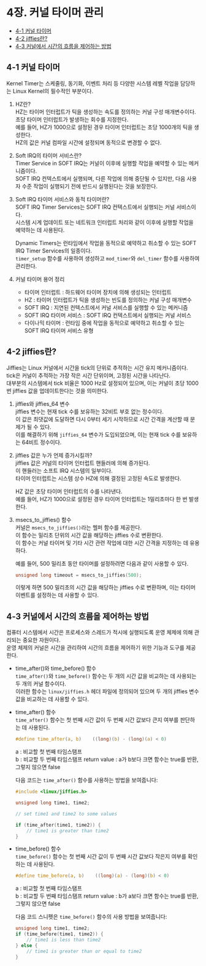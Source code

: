 # 4장. 커널 타이머 관리

  * [4-1 커널 타이머](#4-1-커널-타이머)
  * [4-2 jiffies란?](#4-2-jiffies란)
  * [4-3 커널에서 시간의 흐름을 제어하는 방법](#4-3-커널에서-시간의-흐름을-제어하는-방법)

## 4-1 커널 타이머
  Kernel Timer는 스케줄링, 동기화, 이벤트 처리 등 다양한 시스템 레벨 작업을 담당하는 Linux Kernel의 필수적인 부분이다. 

  1. HZ란?  
      HZ는 타이머 인터럽트가 틱을 생성하는 속도를 정의하는 커널 구성 매개변수이다.  
      초당 타이머 인터럽트가 발생하는 회수를 지정한다.  
      예를 들어, HZ가 1000으로 설정된 경우 타이머 인터럽트는 초당 1000개의 틱을 생성한다.  
      HZ의 값은 커널 컴파일 시간에 설정되며 동적으로 변경할 수 없다.

  2. Soft IRQ의 타이머 서비스란?  
      Timer Service in SOFT IRQ는 커널이 이후에 실행할 작업을 예약할 수 있는 메커니즘이다.  
      SOFT IRQ 컨텍스트에서 실행되며, 다른 작업에 의해 중단될 수 있지만, 다음 사용자 수준 작업이 실행되기 전에 반드시 실행된다는 것을 보장한다.

  3. Soft IRQ 타이머 서비스와 동적 타이머란?  
      SOFT IRQ Timer Services는 SOFT IRQ 컨텍스트에서 실행되는 커널 서비스이다.  
      시스템 시계 업데이트 또는 네트워크 인터럽트 처리와 같이 이후에 실행할 작업을 예약하는 데 사용된다.

      Dynamic Timers는 런타임에서 작업을 동적으로 예약하고 취소할 수 있는 SOFT IRQ Timer Services의 일종이다.  
      `timer_setup` 함수를 사용하여 생성하고 `mod_timer`와 `del_timer` 함수를 사용하여 관리한다.

  4. 커널 타이머 용어 정리
      * 타이머 인터럽트 : 하드웨어 타이머 장치에 의해 생성되는 인터럽트
      * HZ : 타이머 인터럽트가 틱을 생성하는 빈도를 정의하는 커널 구성 매개변수
      * SOFT IRQ : 지연된 컨텍스트에서 커널 서비스를 실행할 수 있는 메커니즘
      * SOFT IRQ 타이머 서비스 : SOFT IRQ 컨텍스트에서 실행되는 커널 서비스
      * 다이나믹 타이머 : 런타임 중에 작업을 동적으로 예약하고 취소할 수 있는 SOFT IRQ 타이머 서비스 유형

## 4-2 jiffies란? 
  Jiffies는 Linux 커널에서 시간을 tick의 단위로 추적하는 시간 유지 메커니즘이다.  
  tick은 커널이 추적하는 가장 작은 시간 단위이며, 고정된 시간을 나타냔다.  
  대부분의 시스템에서 tick 비율은 1000 Hz로 설정되어 있으며, 이는 커널이 초당 1000번 jiffies 값을 업데이트한다는 것을 의미한다.

  1. jiffies와 jiffies_64 변수  
      jiffies 변수는 현재 tick 수를 보유하는 32비트 부호 없는 정수이다.  
      이 값은 최댓값에 도달하면 다시 0부터 세기 시작하므로 시간 간격을 계산할 때 문제가 될 수 있다.  
      이를 해결하기 위해 `jiffies_64` 변수가 도입되었으며, 이는 현재 tick 수를 보유하는 64비트 정수이다.

  2. jiffies 값은 누가 언제 증가시킬까?  
      jiffies 값은 커널의 타이머 인터럽트 핸들러에 의해 증가된다.  
      이 핸들러는 소프트 IRQ 시스템의 일부이다.  
      타이머 인터럽트는 시스템 상수 HZ에 의해 결정된 고정된 속도로 발생한다.

      HZ 값은 초당 타이머 인터럽트의 수를 나타낸다.  
      예를 들어, HZ가 1000으로 설정된 경우 타이머 인터럽트는 1밀리초마다 한 번 발생한다.

  3. msecs_to_jiffies() 함수  
      커널은 `msecs_to_jiffies()`라는 헬퍼 함수를 제공한다.  
      이 함수는 밀리초 단위의 시간 값을 해당하는 jiffies 수로 변환한다.  
      이 함수는 커널 타이머 및 기타 시간 관련 작업에 대한 시간 간격을 지정하는 데 유용하다.

      예를 들어, 500 밀리초 동안 타이머를 설정하려면 다음과 같이 사용할 수 있다.
      ``` c
      unsigned long timeout = msecs_to_jiffies(500);
      ```
      이렇게 하면 500 밀리초의 시간 값을 해당하는 jiffies 수로 변환하며, 이는 타이머 이벤트를 설정하는 데 사용할 수 있다.

## 4-3 커널에서 시간의 흐름을 제어하는 방법
  컴퓨터 시스템에서 시간은 프로세스와 스레드가 적시에 실행되도록 운영 체제에 의해 관리되는 중요한 자원이다.  
  운영 체제의 커널은 시간을 관리하여 시간의 흐름을 제어하기 위한 기능과 도구를 제공한다.  
  
  * time_after()와 time_before() 함수  
      `time_after()`와 `time_before()` 함수는 두 개의 시간 값을 비교하는 데 사용되는 두 개의 커널 함수이다.  
      이러한 함수는 `linux/jiffies.h` 헤더 파일에 정의되어 있으며 두 개의 jiffies 변수 값을 비교하는 데 사용할 수 있다.

  * time_after() 함수  
      `time_after()` 함수는 첫 번째 시간 값이 두 번째 시간 값보다 큰지 여부를 판단하는 데 사용된다.  
      ``` c
      #define time_after(a, b)    ((long)(b) - (long)(a) < 0)
      ```
      a : 비교할 첫 번째 타임스탬프  
      b : 비교할 두 번째 타임스탬프
      return value : a가 b보다 크면 함수는 true를 반환, 그렇지 않으면 false  

      다음 코드는 `time_after()` 함수를 사용하는 방법을 보여줍니다:
      ``` c
      #include <linux/jiffies.h>

      unsigned long time1, time2;

      // set time1 and time2 to some values

      if (time_after(time1, time2)) {
          // time1 is greater than time2
      }

      ```

  * time_before() 함수  
      `time_before()` 함수는 첫 번째 시간 값이 두 번째 시간 값보다 작은지 여부를 확인하는 데 사용된다.  
      ``` c
      #define time_before(a, b)    ((long)(a) - (long)(b) < 0)

      ```
      a : 비교할 첫 번째 타임스탬프  
      b : 비교할 두 번째 타임스탬프
      return value : b가 a보다 크면 함수는 true를 반환, 그렇지 않으면 false  

      다음 코드 스니펫은 `time_before()` 함수의 사용 방법을 보여줍니다:
      ``` c
      unsigned long time1, time2;
      if (time_before(time1, time2)) {
          // time1 is less than time2
      } else {
          // time1 is greater than or equal to time2
      }
      ```